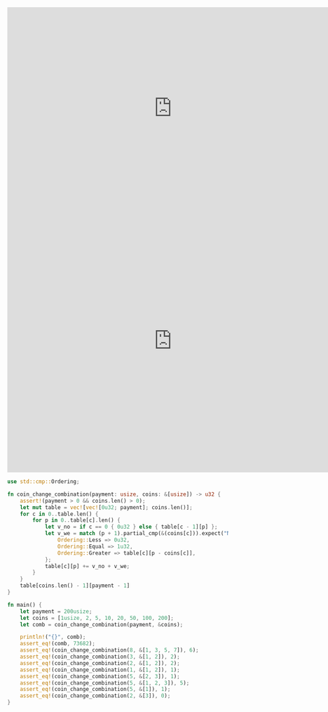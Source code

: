 <html><iframe src="https://docs.google.com/presentation/d/e/2PACX-1vSyWfyHO_sc3vOAf6jxDtUG5NCCgX-P4lTYKM8x16aNOFpU7kOC4ZJX-I5iw3NXY8EmeE4F0AEdDnu3/embed?start=false&loop=false&delayms=60000" frameborder="0" width="750" height="460" allowfullscreen="true" mozallowfullscreen="true" webkitallowfullscreen="true"></iframe></html>

<html><iframe frameborder="0" width="750" height="600" src="https://play.rust-lang.org/?version=stable&mode=debug&edition=2018&code=fn%20main()%20%7B%0A%20%20%20%20assert_eq!(combination(8%2C%20%26%5B1%2C%203%2C%205%2C%207%5D)%2C%206)%3B%0A%20%20%20%20assert_eq!(combination(3%2C%20%26%5B1%2C%202%5D)%2C%202)%3B%0A%20%20%20%20assert_eq!(combination(2%2C%20%26%5B1%2C%202%5D)%2C%202)%3B%0A%20%20%20%20assert_eq!(combination(1%2C%20%26%5B1%2C%202%5D)%2C%201)%3B%0A%20%20%20%20assert_eq!(combination(5%2C%20%26%5B2%2C%203%5D)%2C%201)%3B%0A%20%20%20%20assert_eq!(combination(5%2C%20%26%5B1%2C%202%2C%203%5D)%2C%205)%3B%0A%20%20%20%20assert_eq!(combination(5%2C%20%26%5B1%5D)%2C%201)%3B%0A%20%20%20%20assert_eq!(combination(2%2C%20%26%5B3%5D)%2C%200)%3B%0A%7D%0A%0Afn%20combination(payment%3A%20usize%2C%20coins%3A%20%26%5Busize%5D)%20-%3E%20usize%20%7B%0A%20%20%20%20assert!(payment%20%3E%200)%3B%0A%20%20%20%20println!(%22Payment%20of%20%7B%7D%20with%20coins%20%7B%3A%3F%7D%22%2C%20payment%2C%20%26coins)%3B%0A%20%20%20%20let%20mut%20c%20%3D%200usize%3B%0A%20%20%20%20next_coin(payment%2C%20%26coins%2C%20String%3A%3Anew()%2C%20%26mut%20c)%3B%0A%20%20%20%20println!(%22Number%20of%20combinations%3A%7B%7D%5Cn%22%2C%20c)%3B%0A%20%20%20%20c%0A%7D%0A%0Afn%20next_coin(payment%3A%20usize%2C%20coins%3A%20%26%5Busize%5D%2C%20path%3A%20String%2C%20comb%3A%20%26mut%20usize)%20%7B%0A%20%20%20%20if%20let%20Some(co)%20%3D%20coins.first()%20%7B%0A%20%20%20%20%20%20%20%20dig(payment%2C%20*co%2C%20%26coins%5B1..%5D%2C%20path%2C%20comb)%3B%0A%20%20%20%20%7D%20else%20if%20payment%20%3D%3D%200%20%7B%0A%20%20%20%20%20%20%20%20println!(%22%7B%7D%20%7C%22%2C%20path)%3B%0A%20%20%20%20%20%20%20%20*comb%20%2B%3D%201%3B%0A%20%20%20%20%7D%0A%7D%0A%0Afn%20dig(payment%3A%20usize%2C%20co%3A%20usize%2C%20coins%3A%20%26%5Busize%5D%2C%20path%3A%20String%2C%20comb%3A%20%26mut%20usize)%20%7B%0A%20%20%20%20let%20num%20%3D%20payment%20%2F%20co%3B%0A%20%20%20%20for%20n%20in%200..%3Dnum%20%7B%0A%20%20%20%20%20%20%20%20let%20mut%20path%20%3D%20path.clone()%3B%0A%20%20%20%20%20%20%20%20if%20n%20%3D%3D%200%20%7B%0A%20%20%20%20%20%20%20%20%20%20%20%20path.push_str(%22%7C%20%20%20%20%20%20%20%20%20%20%20%22)%3B%0A%20%20%20%20%20%20%20%20%7D%20else%20%7B%0A%20%20%20%20%20%20%20%20%20%20%20%20path.push_str(format!(%22%7C%20%7B%3A4%7Dx%7B%3A4%7D%20%22%2C%20n%2C%20co).as_str())%3B%0A%20%20%20%20%20%20%20%20%7D%0A%20%20%20%20%20%20%20%20next_coin(payment%20-%20co%20*%20n%2C%20coins%2C%20path%2C%20comb)%3B%0A%20%20%20%20%7D%0A%7D%0A"></iframe></html>

```rust
use std::cmp::Ordering;

fn coin_change_combination(payment: usize, coins: &[usize]) -> u32 {
    assert!(payment > 0 && coins.len() > 0);
    let mut table = vec![vec![0u32; payment]; coins.len()];
    for c in 0..table.len() {
        for p in 0..table[c].len() {
            let v_no = if c == 0 { 0u32 } else { table[c - 1][p] };
            let v_we = match (p + 1).partial_cmp(&(coins[c])).expect("NaNs") {
                Ordering::Less => 0u32,
                Ordering::Equal => 1u32,
                Ordering::Greater => table[c][p - coins[c]],
            };
            table[c][p] += v_no + v_we;
        }
    }
    table[coins.len() - 1][payment - 1]
}

fn main() {
    let payment = 200usize;
    let coins = [1usize, 2, 5, 10, 20, 50, 100, 200];
    let comb = coin_change_combination(payment, &coins);

    println!("{}", comb);
    assert_eq!(comb, 73682);
    assert_eq!(coin_change_combination(8, &[1, 3, 5, 7]), 6);
    assert_eq!(coin_change_combination(3, &[1, 2]), 2);
    assert_eq!(coin_change_combination(2, &[1, 2]), 2);
    assert_eq!(coin_change_combination(1, &[1, 2]), 1);
    assert_eq!(coin_change_combination(5, &[2, 3]), 1);
    assert_eq!(coin_change_combination(5, &[1, 2, 3]), 5);
    assert_eq!(coin_change_combination(5, &[1]), 1);
    assert_eq!(coin_change_combination(2, &[3]), 0);
}
```
